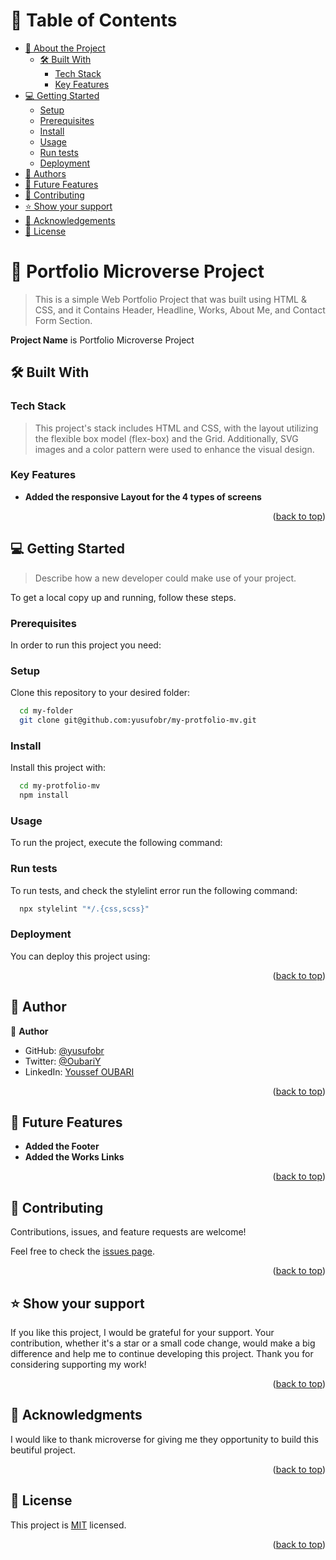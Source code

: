 <a name="readme-top"></a>

<!-- TABLE OF CONTENTS -->

# 📗 Table of Contents

- [📖 About the Project](#about-project)
  - [🛠 Built With](#built-with)
    - [Tech Stack](#tech-stack)
    - [Key Features](#key-features)
- [💻 Getting Started](#getting-started)
  - [Setup](#setup)
  - [Prerequisites](#prerequisites)
  - [Install](#install)
  - [Usage](#usage)
  - [Run tests](#run-tests)
  - [Deployment](#triangular_flag_on_post-deployment)
- [👥 Authors](#authors)
- [🔭 Future Features](#future-features)
- [🤝 Contributing](#contributing)
- [⭐️ Show your support](#support)
- [🙏 Acknowledgements](#acknowledgements)
- [📝 License](#license)

<!-- PROJECT DESCRIPTION -->

# 📖 Portfolio Microverse Project <a name="about-project"></a>

> This is a simple Web Portfolio Project that was built using HTML & CSS, and it Contains Header, Headline, Works, About Me, and Contact Form Section.

**Project Name** is Portfolio Microverse Project

## 🛠 Built With <a name="built-with"></a>

### Tech Stack <a name="tech-stack"></a>

> This project's stack includes HTML and CSS, with the layout utilizing the flexible box model (flex-box) and the Grid. Additionally, SVG images and a color pattern were used to enhance the visual design.

<!-- Features -->

### Key Features <a name="key-features"></a>

- **Added the responsive Layout for the 4 types of screens**

<p align="right">(<a href="#readme-top">back to top</a>)</p>

<!-- GETTING STARTED -->

## 💻 Getting Started <a name="getting-started"></a>

> Describe how a new developer could make use of your project.

To get a local copy up and running, follow these steps.

### Prerequisites

In order to run this project you need:

<!--
Example command:

```sh
 gem install rails
```
 -->

### Setup

Clone this repository to your desired folder:

```sh
  cd my-folder
  git clone git@github.com:yusufobr/my-protfolio-mv.git
```

### Install

Install this project with:

```sh
  cd my-protfolio-mv
  npm install
```

### Usage

To run the project, execute the following command:

<!--
Example command:

```sh
  rails server
```
--->

### Run tests

To run tests, and check the stylelint error run the following command:

```sh
  npx stylelint "*/.{css,scss}"
```

### Deployment

You can deploy this project using:

<!--
Example:

```sh

```
 -->

<p align="right">(<a href="#readme-top">back to top</a>)</p>

<!-- AUTHORS -->

## 👥 Author <a name="authors"></a>

👤 **Author**

- GitHub: [@yusufobr](https://github.com/yusufobr)
- Twitter: [@OubariY](https://twitter.com/OubariY)
- LinkedIn: [Youssef OUBARI](https://www.linkedin.com/in/youssef-oubari-370451147)

<p align="right">(<a href="#readme-top">back to top</a>)</p>

<!-- FUTURE FEATURES -->

## 🔭 Future Features <a name="future-features"></a>

- **Added the Footer**
- **Added the Works Links**

<p align="right">(<a href="#readme-top">back to top</a>)</p>

<!-- CONTRIBUTING -->

## 🤝 Contributing <a name="contributing"></a>

Contributions, issues, and feature requests are welcome!

Feel free to check the [issues page](../../issues/).

<p align="right">(<a href="#readme-top">back to top</a>)</p>

<!-- SUPPORT -->

## ⭐️ Show your support <a name="support"></a>

If you like this project, I would be grateful for your support. Your contribution, whether it's a star or a small code change, would make a big difference and help me to continue developing this project. Thank you for considering supporting my work!

<p align="right">(<a href="#readme-top">back to top</a>)</p>

<!-- ACKNOWLEDGEMENTS -->

## 🙏 Acknowledgments <a name="acknowledgements"></a>

I would like to thank microverse for giving me they opportunity to build this beutiful project.

<p align="right">(<a href="#readme-top">back to top</a>)</p>

<!-- LICENSE -->

## 📝 License <a name="license"></a>

This project is [MIT](./LICENSE) licensed.

<p align="right">(<a href="#readme-top">back to top</a>)</p>
